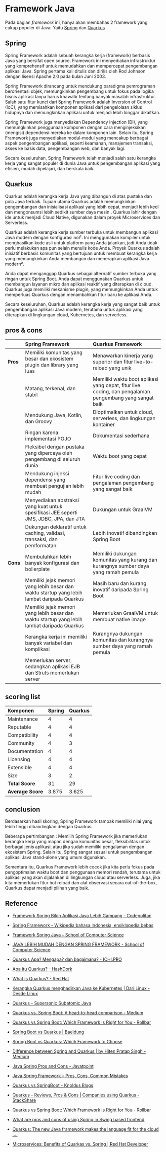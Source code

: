 # Framework Java

Pada bagian *framework* ini, hanya akan membahas 2 framework yang cukup populer di Java. Yaitu [Spring](https://spring.io/) dan [Quarkus](https://quarkus.io/)

## Spring

Spring Framework adalah sebuah kerangka kerja (framework) berbasis Java yang bersifat open source. Framework ini menyediakan infrastruktur yang komprehensif untuk memudahkan dan mempercepat pengembangan aplikasi Java. Spring pertama kali ditulis dan dirilis oleh Rod Johnson dengan lisensi Apache 2.0 pada bulan Juni 2003.

Spring Framework dirancang untuk mendukung paradigma pemrograman berorientasi objek, memungkinkan pengembang untuk fokus pada logika bisnis aplikasi tanpa harus khawatir tentang banyak masalah infrastruktur. Salah satu fitur kunci dari Spring Framework adalah Inversion of Control (IoC), yang memisahkan komponen aplikasi dari pengelolaan siklus hidupnya dan memungkinkan aplikasi untuk menjadi lebih longgar dikaitkan.

Spring Framework juga menyediakan Dependency Injection (DI), yang memungkinkan penggunaan komponen dengan cara menginjeksikan (mengisi) dependensi mereka ke dalam komponen lain. Selain itu, Spring Framework juga menyediakan modul-modul yang mencakup berbagai aspek pengembangan aplikasi, seperti keamanan, manajemen transaksi, akses ke basis data, pengembangan web, dan banyak lagi.

Secara keseluruhan, Spring Framework telah menjadi salah satu kerangka kerja yang sangat populer di dunia Java untuk pengembangan aplikasi yang efisien, mudah dipelajari, dan berskala baik.

## Quarkus

Quarkus adalah kerangka kerja Java yang dibangun di atas pustaka dan pola Java terbaik. Tujuan utama Quarkus adalah memungkinkan pengembangan dan inisialisasi aplikasi yang lebih cepat, menjadi lebih kecil dan mengonsumsi lebih sedikit sumber daya mesin  . Quarkus lahir dengan ide untuk menjadi Cloud Native, digunakan dalam proyek Microservices dan Serverless.

Quarkus adalah kerangka kerja sumber terbuka untuk membangun aplikasi Java modern dengan konfigurasi nol². Ini menggunakan kompiler untuk menghasilkan kode asli untuk platform yang Anda jalankan, jadi Anda tidak perlu melakukan apa pun selain menulis kode Anda. Proyek Quarkus adalah inisiatif berbasis komunitas yang bertujuan untuk membuat kerangka kerja yang memungkinkan Anda membangun dan menerapkan aplikasi Java modern².

Anda dapat menganggap Quarkus sebagai alternatif sumber terbuka yang ringan untuk Spring Boot. Anda dapat menggunakan Quarkus untuk membangun layanan mikro dan aplikasi reaktif yang diterapkan di cloud. Quarkus juga memiliki mekanisme plugin, yang memungkinkan Anda untuk memperluas Quarkus dengan menambahkan fitur baru ke aplikasi Anda.

Secara keseluruhan, Quarkus adalah kerangka kerja yang sangat baik untuk pengembangan aplikasi Java modern, terutama untuk aplikasi yang diterapkan di lingkungan cloud, Kubernetes, dan serverless.

## pros & cons

|          | Spring Framework | Quarkus Framework |
| :------- | :--------------- | :---------------- |
| **Pros** | Memiliki komunitas yang besar dan ekosistem plugin dan library yang luas | Menawarkan kinerja yang superior dan fitur live-to-reload yang unik |
|          | Matang, terkenal, dan stabil | Memiliki waktu boot aplikasi yang cepat, fitur live coding, dan pengalaman pengembang yang sangat baik |
|          | Mendukung Java, Kotlin, dan Groovy | Dioptimalkan untuk cloud, serverless, dan lingkungan kontainer |
|  | Ringan karena implementasi POJO | Dokumentasi sederhana |
|  | Fleksibel dengan pustaka yang dipercaya oleh pengembang di seluruh dunia | Waktu boot yang cepat |
|  | Mendukung injeksi dependensi yang membuat pengujian lebih mudah | Fitur live coding dan pengalaman pengembang yang sangat baik |
|  | Menyediakan abstraksi yang kuat untuk spesifikasi JEE seperti JMS, JDBC, JPA, dan JTA | Dukungan untuk GraalVM |
|  | Dukungan deklaratif untuk caching, validasi, transaksi, dan pemformatan | Lebih inovatif dibandingkan Spring Boot |
| **Cons** | Membutuhkan lebih banyak konfigurasi dan boilerplate | Memiliki dukungan komunitas yang kurang dan kurangnya sumber daya yang ramah pemula |
|          | Memiliki jejak memori yang lebih besar dan waktu startup yang lebih lambat daripada Quarkus | Masih baru dan kurang inovatif daripada Spring Boot |
|          | Memiliki jejak memori yang lebih besar dan waktu startup yang lebih lambat daripada Quarkus | Memerlukan GraalVM untuk membuat native image |
|  | Kerangka kerja ini memiliki banyak variabel dan komplikasi | Kurangnya dukungan komunitas dan kurangnya sumber daya yang ramah pemula |
|  | Memerlukan server, sedangkan aplikasi EJB dan Struts memerlukan server |  |


## scoring list

| Komponen          | Spring | Quarkus |
| :---------------- | :----- | :------ |
| Maintenance       | 4      | 4       |
| Reputable         | 4      | 4       |
| Compatibility     | 4      | 4       |
| Community         | 4      | 3       |
| Documentation     | 4      | 4       |
| Licensing         | 4      | 4       |
| Extensible        | 4      | 4       |
| Size              | 3      | 2       |
| **Total Score**   | 31     | 29      |
| **Average Score** | 3.875  | 3.625   |

## conclusion

Berdasarkan hasil skoring, Spring Framework tampak memiliki nilai yang lebih tinggi dibandingkan dengan Quarkus.

Beberapa pertimbangan :
Memilih Spring Framework jika memerlukan kerangka kerja yang mapan dengan komunitas besar, fleksibilitas untuk berbagai jenis aplikasi, atau jika sudah memiliki pengalaman dengan ekosistem Spring. Selain itu, Spring sangat sesuai untuk pengembangan aplikasi Java stand-alone yang umum digunakan.

Sementara itu, Quarkus Framework lebih cocok jika kita perlu fokus pada pengoptimalan waktu boot dan penggunaan memori rendah, terutama untuk aplikasi yang akan dijalankan di lingkungan cloud atau serverless. Juga, jika kita memerlukan fitur hot reload dan alat observasi secara out-of-the-box, Quarkus dapat menjadi pilihan yang baik.

## Reference

- [Framework Spring Bikin Aplikasi Java Lebih Gampang - Codepolitan](https://www.codepolitan.com/blog/framework-spring.)

- [Spring Framework - Wikipedia bahasa Indonesia, ensiklopedia bebas](https://id.wikipedia.org/wiki/Spring_Framework)

- [Framework Spring Java - School of Computer Science](https://socs.binus.ac.id/2017/10/04/framework-spring-java/)

- [JAVA LEBIH MUDAH DENGAN SPRING FRAMEWORK - School of Computer Science](https://socs.binus.ac.id/2018/12/06/java-lebih-mudah-dengan-spring-framework/)

- [Quarkus Apa? Mengapa? dan bagaimana? - ICHI.PRO](https://ichi.pro/id/quarkus-apa-mengapa-dan-bagaimana-19017280308335.)

- [Apa itu Quarkus? - HashDork](https://hashdork.com/id/kuarkus/)

- [What is Quarkus? - Red Hat](https://www.redhat.com/en/topics/cloud-native-apps/what-is-quarkus)

- [Kerangka Quarkus menghadirkan Java ke Kubernetes | Dari Linux - Desde Linux](https://blog.desdelinux.net/id/kerangka-kerja-quarkus-membawa-java-ke-kubernetes/)

- [Quarkus - Supersonic Subatomic Java](https://quarkus.io)

- [Quarkus vs. Spring Boot: A head-to-head comparison - Medium](https://medium.com/@samuelcatalano/quarkus-vs-spring-boot-a-head-to-head-comparison-3b9502c0a345)

- [Quarkus vs Spring Boot: Which Framework is Right for You - Rollbar](https://rollbar.com/blog/quarkus-vs-spring-boot/)

- [Spring Boot vs Quarkus | Baeldung](https://www.baeldung.com/spring-boot-vs-quarkus.)


- [Spring Boot vs Quarkus: Which Framework to Choose](https://maddevs.io/blog/spring-boot-vs-quarkus/)


- [Difference between Spring and Quarkus | by Hiten Pratap Singh - Medium](https://medium.com/hprog99/difference-between-spring-and-quarkus-bc55d7ad2c80.)

- [Java Spring Pros and Cons - Javatpoint](https://www.javatpoint.com/java-spring-pros-and-cons)

- [Java Spring Framework – Pros, Cons, Common Mistakes](https://skywell.software/blog/java-spring-framework-pros-cons-mistakes/)

- [Quarkus vs SpringBoot - Knoldus Blogs](https://blog.knoldus.com/quarkus-vs-springboot/)

- [Quarkus - Reviews, Pros & Cons | Companies using Quarkus - StackShare](https://stackshare.io/quarkus)

- [Quarkus vs Spring Boot: Which Framework is Right for You - Rollbar](https://rollbar.com/blog/quarkus-vs-spring-boot/)

- [What are pros and cons of using Spring in Swing based frontend](https://stackoverflow.com/questions/5325690/what-are-pros-and-cons-of-using-spring-in-swing-based-frontend)

- [Quarkus: The new Java framework makes the language fit for the cloud ....](https://www.ionos.com/digitalguide/server/configuration/what-is-quarkus/)

- [Microservices: Benefits of Quarkas vs. Spring | Red Hat Developer](https://developers.redhat.com/articles/2021/08/31/why-should-i-choose-quarkus-over-spring-my-microservices)